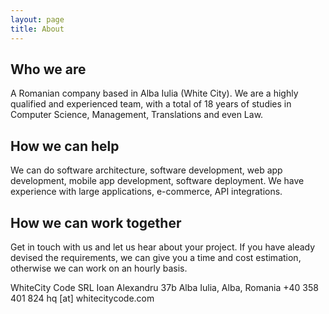 ```yaml
---
layout: page
title: About
---
```


## Who we are

A Romanian company based in Alba Iulia (White City). We are a highly qualified and experienced team, with a total of 18 years of studies in Computer Science, Management, Translations and even Law.

## How we can help

We can do software architecture, software development, web app development, mobile app development, software deployment. We have experience with large applications, e-commerce, API integrations.

## How we can work together

Get in touch with us and let us hear about your project. If you have aleady devised the requirements, we can give you a time and cost estimation, otherwise we can work on an hourly basis.

  WhiteCity Code SRL
  Ioan Alexandru 37b
  Alba Iulia, Alba, Romania
  +40 358 401 824
  hq [at] whitecitycode.com
